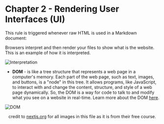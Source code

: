 # Chapter 2 - Rendering User Interfaces (UI)

This rule is triggered whenever raw HTML is used in a Markdown document:

Browsers interpret and then render your files to show what is the website.
This is an example of how it is interpreted.

![Interpretation](html-dom.avif)

- **DOM** - is like a tree structure that represents a web page in a computer's memory. Each part of the web page, such as text, images, and buttons, is a "node" in this tree. It allows programs, like JavaScript, to interact with and change the content, structure, and style of a web page dynamically. So, the DOM is a way for code to talk to and modify what you see on a website in real-time. Learn more about the DOM [here](https://developer.mozilla.org/en-US/docs/Web/API/Document_Object_Model/Introduction).

![DOM](dom.avif)

<p style="text-align: center;">credit to <a href="[url](https://nextjs.org/learn/react-foundations/rendering-ui)"> nextjs.org</a> for all images in this file as it is from their free course.</p>